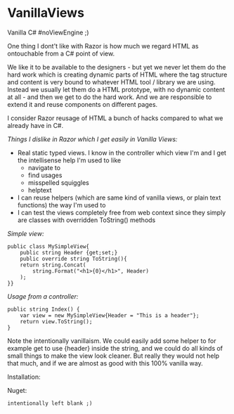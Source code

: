 VanillaViews
============

Vanilla C# #noViewEngine ;)

One thing I dont't like with Razor is how much we regard HTML as ontouchable from a C# point of view. 

We like it to be available to the designers - but yet we never let them do the hard work which is
creating dynamic parts of HTML where the tag structure and content is very bound to whatever HTML
tool / library we are using. Instead we usually let them do a HTML prototype, with no dynamic content
at all - and then we get to do the hard work. And we are responsible to extend it and reuse components
on different pages.

I consider Razor reusage of HTML a bunch of hacks compared to what we already have in C#.

*Things I dislike in Razor which I get easily in Vanilla Views:*

- Real static typed views. I know in the controller which view I'm and I get the intellisense help I'm used
to like 
	- navigate to
	- find usages
	- misspelled squiggles
	- helptext
- I can reuse helpers (which are same kind of vanilla views, or plain text functions) the way I'm used to
- I can test the views completely free from web context since they simply are classes with overridden ToString()
methods

*Simple view:*

	public class MySimpleView{
		public string Header {get;set;}
		public override string ToString(){
		return string.Concat(
			string.Format("<h1>{0}</h1>", Header)
		);
	}}

*Usage from a controller:*

	public string Index() {	
		var view = new MySimpleView{Header = "This is a header"};
		return view.ToString();
	}

Note the intentionally vanillaism. We could easily add some helper to for example get to use {header} inside the string, 
and we could do all kinds of small things to make the view look cleaner. But really they would not help that much, and if we are 
almost as good with this 100% vanilla way.

Installation:

Nuget:

	intentionally left blank ;)